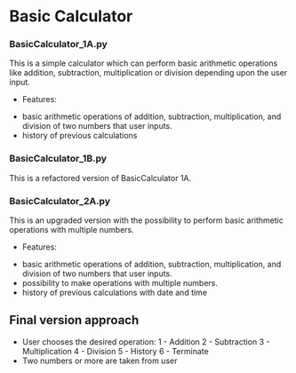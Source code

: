 # Basic Calculator

### BasicCalculator_1A.py

This is a simple calculator which can perform basic arithmetic operations like addition, subtraction, multiplication or division depending upon the user input. 

* Features:
- basic arithmetic operations of addition, subtraction, multiplication, and division of two numbers that user inputs.
- history of previous calculations 

### BasicCalculator_1B.py 

This is a refactored version of BasicCalculator 1A.  

### BasicCalculator_2A.py 

This is an upgraded version with the possibility to perform basic arithmetic operations with multiple numbers. 

* Features: 
- basic arithmetic operations of addition, subtraction, multiplication, and division of two numbers that user inputs.
- possibility to make operations with multiple numbers. 
- history of previous calculations with date and time 

## Final version approach

*  User chooses the desired operation: 
    1 - Addition
    2 - Subtraction
    3 - Multiplication
    4 - Division
    5 - History
    6 - Terminate
*  Two numbers or more are taken from user
  
